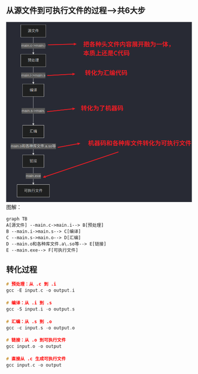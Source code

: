 ## 从源文件到可执行文件的过程-->共6大步
![alt text](img/从编译到执行文件的变化.png)
图解：
```mermaid
graph TB
A[源文件] --main.c->main.i--> B[预处理]
B --main.i->main.s--> C[编译]
C --main.s->main.o--> D[汇编]
D --main.o和各种库文件.a\.so等--> E[链接]
E --main.exe--> F[可执行文件]

```

## 转化过程
```c
# 预处理：从 .c 到 .i
gcc -E input.c -o output.i

# 编译：从 .i 到 .s
gcc -S input.i -o output.s

# 汇编：从 .s 到 .o
gcc -c input.s -o output.o

# 链接：从 .o 到可执行文件
gcc input.o -o output

# 直接从 .c 生成可执行文件
gcc input.c -o output 
```
